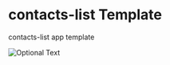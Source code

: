 # contacts-list Template
contacts-list app template

![Optional Text](../main/complete_contact_list.jpg)
